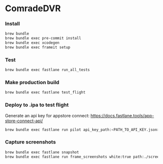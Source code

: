 # ComradeDVR

### Install

```bash
brew bundle
brew bundle exec pre-commit install
brew bundle exec xcodegen
brew bundle exec frameit setup
```

### Test

```bash
brew bundle exec fastlane run_all_tests
```

### Make production build

```bash
brew bundle exec fastlane test_flight
```

### Deploy to .ipa to test flight

Generate an api key for appstore connect: https://docs.fastlane.tools/app-store-connect-api/

```bash
brew bundle exec fastlane run pilot api_key_path:<PATH_TO_API_KEY.json>
```

### Capture screenshots

```bash
brew bundle exec fastlane snapshot
brew bundle exec fastlane run frame_screenshots white:true path:./screenshots
```

